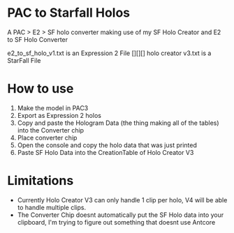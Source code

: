 # PAC to Starfall Holos
A PAC > E2 > SF holo converter making use of my SF Holo Creator and E2 to SF Holo Converter

e2_to_sf_holo_v1.txt is an Expression 2 File [][][] holo creator v3.txt is a StarFall File

# How to use
1. Make the model in PAC3
2. Export as Expression 2 holos
3. Copy and paste the Hologram Data (the thing making all of the tables) into the Converter chip
4. Place converter chip
5. Open the console and copy the holo data that was just printed
6. Paste SF Holo Data into the CreationTable of Holo Creator V3

# Limitations
- Currently Holo Creator V3 can only handle 1 clip per holo, V4 will be able to handle multiple clips.
- The Converter Chip doesnt automatically put the SF Holo data into your clipboard, I'm trying to figure out something that doesnt use Antcore
